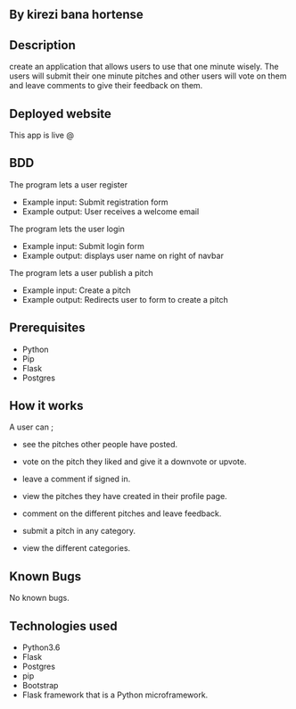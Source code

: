 ## By kirezi bana hortense

## Description
create an application that allows users to use that one minute wisely. The users will submit their one minute pitches and other users will vote on them and leave comments to give their feedback on them.

## Deployed website 
This app is live @ 

## BDD
The program lets a user register
* Example input: Submit registration form
* Example output: User receives a welcome email

The program lets the user login
* Example input: Submit login form
* Example output: displays user name on right of navbar

The program lets a user publish a pitch
* Example input: Create a pitch
* Example output: Redirects user to form to create a pitch

## Prerequisites
* Python
* Pip
* Flask
* Postgres

## How it works 
A user can ;
* see the pitches other people have posted.
* vote on the pitch they liked and give it a downvote or upvote.

* leave a comment if signed in.
* view the pitches they have created in their profile page.

* comment on the different pitches and leave feedback.
* submit a pitch in any category.

* view the different categories.

## Known Bugs
No known bugs.

## Technologies used
* Python3.6
* Flask
* Postgres
* pip
* Bootstrap 
* Flask framework that is a Python microframework.